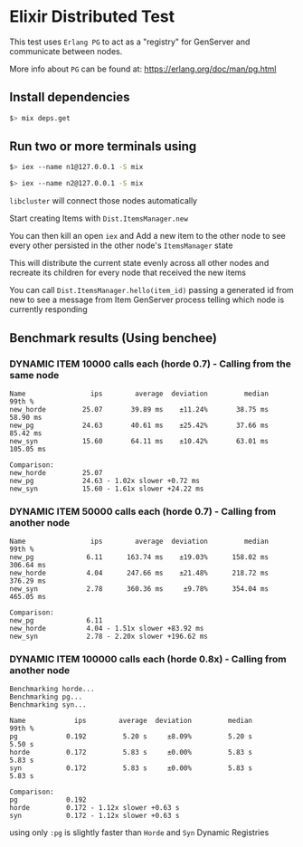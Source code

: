 # Elixir Distributed Test

This test uses `Erlang PG` to act as a "registry" for GenServer and communicate between nodes.

More info about `PG` can be found at: https://erlang.org/doc/man/pg.html

## Install dependencies

```sh
$> mix deps.get
```

## Run two or more terminals using

```sh
$> iex --name n1@127.0.0.1 -S mix

$> iex --name n2@127.0.0.1 -S mix
```

`libcluster` will connect those nodes automatically

Start creating Items with `Dist.ItemsManager.new`

You can then kill an open `iex` and Add a new item to the other node to see every other persisted in the other node's `ItemsManager` state

This will distribute the current state evenly across all other nodes and recreate its children for every node that received the new items

You can call `Dist.ItemsManager.hello(item_id)` passing a generated id from new to see a message from Item GenServer process telling which node is currently responding


## Benchmark results (Using benchee)

### DYNAMIC ITEM 10000 calls each (horde 0.7) - Calling from the same node

```
Name                ips        average  deviation         median         99th %
new_horde         25.07       39.89 ms    ±11.24%       38.75 ms       58.90 ms
new_pg            24.63       40.61 ms    ±25.42%       37.66 ms       85.42 ms
new_syn           15.60       64.11 ms    ±10.42%       63.01 ms      105.05 ms

Comparison: 
new_horde         25.07
new_pg            24.63 - 1.02x slower +0.72 ms
new_syn           15.60 - 1.61x slower +24.22 ms
```

### DYNAMIC ITEM 50000 calls each (horde 0.7) - Calling from another node

```
Name                ips        average  deviation         median         99th %
new_pg             6.11      163.74 ms    ±19.03%      158.02 ms      306.64 ms
new_horde          4.04      247.66 ms    ±21.48%      218.72 ms      376.29 ms
new_syn            2.78      360.36 ms     ±9.78%      354.04 ms      465.05 ms

Comparison: 
new_pg             6.11
new_horde          4.04 - 1.51x slower +83.92 ms
new_syn            2.78 - 2.20x slower +196.62 ms
```

### DYNAMIC ITEM 100000 calls each (horde 0.8x) - Calling from another node

```
Benchmarking horde...
Benchmarking pg...
Benchmarking syn...

Name            ips        average  deviation         median         99th %
pg            0.192         5.20 s     ±8.09%         5.20 s         5.50 s
horde         0.172         5.83 s     ±0.00%         5.83 s         5.83 s
syn           0.172         5.83 s     ±0.00%         5.83 s         5.83 s

Comparison: 
pg            0.192
horde         0.172 - 1.12x slower +0.63 s
syn           0.172 - 1.12x slower +0.63 s
```

using only `:pg` is slightly faster than `Horde` and `Syn` Dynamic Registries